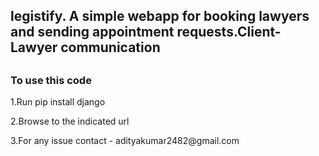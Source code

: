 <h2> legistify. A simple webapp for booking lawyers and sending appointment requests.Client-Lawyer communication <h2>
<h3>To use this code</h3>
<p>1.Run pip install django</p>
<p>2.Browse to the indicated url</p>
<p>3.For any issue contact - adityakumar2482@gmail.com </p>